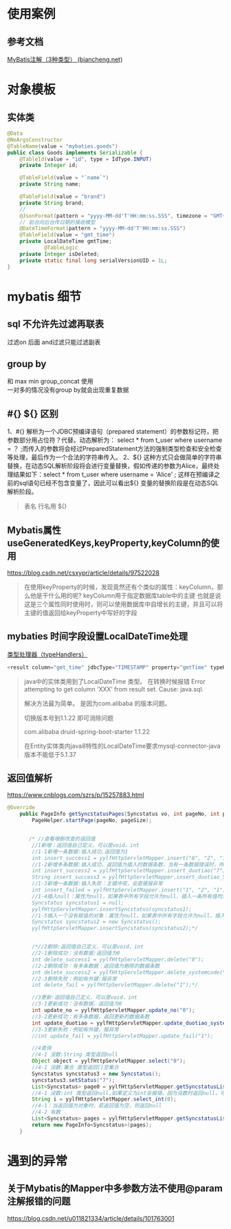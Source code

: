 

# 使用案例

## 参考文档

[MyBatis注解（3种类型） (biancheng.net)](http://c.biancheng.net/mybatis/annotation.html)





# 对象模板

## 实体类

```java
@Data
@NoArgsConstructor
@TableName(value = "mybaties.goods")
public class Goods implements Serializable {
    @TableId(value = "id", type = IdType.INPUT)
    private Integer id;

    @TableField(value = "`name`")
    private String name;

    @TableField(value = "brand")
    private String brand;
	// 
    @JsonFormat(pattern = "yyyy-MM-dd'T'HH:mm:ss.SSS", timezone = "GMT+8")
    // 前台向后台传日期的接收模型
    @DateTimeFormat(pattern = "yyyy-MM-dd'T'HH:mm:ss.SSS")
    @TableField(value = "gmt_time")
    private LocalDateTime gmtTime;
		    @TableLogic
    private Integer isDeleted;
    private static final long serialVersionUID = 1L;
}
```



# mybatis 细节

## sql 不允许先过滤再联表 
过滤on  后面 and过滤只能过滤副表

## group by
和  max min  group_concat 使用  
一对多的情况没有group by就会出现重复数据

## #{} ${} 区别

1、#{}
解析为一个JDBC预编译语句（prepared statement）的参数标记符，把参数部分用占位符？代替。动态解析为：
select * from t_user where username = ？ ;而传入的参数将会经过PreparedStatement方法的强制类型检查和安全检查等处理，最后作为一个合法的字符串传入。
2、${}
这种方式只会做简单的字符串替换，在动态SQL解析阶段将会进行变量替换，假如传递的参数为Alice，最终处理结果如下：select * from t_user where username = 'Alice' ;
这样在预编译之前的sql语句已经不包含变量了，因此可以看出\${} 变量的替换阶段是在动态SQL解析阶段。

> 表名  行名用 ${}

## Mybatis属性useGeneratedKeys,keyProperty,keyColumn的使用

https://blog.csdn.net/csxypr/article/details/97522028

>在使用keyProperty的时候，发现竟然还有个类似的属性：keyColumn，那么他是干什么用的呢?
>keyColumn用于指定数据库table中的主键
>也就是说这是三个属性同时使用时，则可以使用数据库中自增长的主键，并且可以将主键的值返回给keyProperty中写好的字段

## mybaties 时间字段设置LocalDateTime处理

[类型处理器（typeHandlers）](https://mybatis.org/mybatis-3/zh/configuration.html#typeHandlers)

```java
<result column="gmt_time" jdbcType="TIMESTAMP" property="gmtTime" typeHandler="org.apache.ibatis.type.LocalDateTimeTypeHandler" javaType="java.time.LocalDateTime"/>
```

> java中的实体类用到了LocalDateTime 类型。
> 在转换时候报错
> Error attempting to get column ‘XXX’ from result set. Cause: java.sql.
>
> 解决方法最为简单。
> 是因为com.alibaba 的版本问题。
>
> 切换版本号到1.1.22 即可消除问题
>
> com.alibaba druid-spring-boot-starter 1.1.22
>
> 在Entity实体类内java8特性的LocalDateTime要求mysql-connector-java版本不能低于5.1.37

## 返回值解析

https://www.cnblogs.com/szrs/p/15257883.html

```java
@Override
    public PageInfo getSyncstatusPages(Syncstatus vo, int pageNo, int pageSize) {
        PageHelper.startPage(pageNo, pageSize);


       /* //查看增删改查的返回值
        //1新增：返回值自己定义，可以是void，int
        //1-1新增一条数据:插入成功,返回值为1
        int insert_success1 = yylfHttpServletMapper.insert("8", "2", "1");
        //1-2新增多条数据:插入成功，返回值为插入的数据条数，当有一条数据错误时，所有数据都会插入失败
        int insert_success2 = yylfHttpServletMapper.insert_duotiao("7");
        String insert_success3 = yylfHttpServletMapper.insert_duotiao_String("7");//不支持返回值为String类型
        //1-3新增一条数据:插入失败：主键冲突，会直接报异常
        int insert_failed = yylfHttpServletMapper.insert("1", "2", "1");
        //1-4插入null：属性为null，如果表中所有字段允许为null，插入一条所有值均为null的数据
        Syncstatus syncstatus1 = null;
        yylfHttpServletMapper.insertSyncstatus(syncstatus1);
        //1-5插入一个没有赋值的对象：属性为null，如果表中所有字段允许为null，插入一条所有值均为null的数据
        Syncstatus syncstatus2 = new Syncstatus();
        yylfHttpServletMapper.insertSyncstatus(syncstatus2);*/


        /*//2删除:返回值自己定义，可以是void，int
        //2-1删除成功：没有数据:返回值为0
        int delete_success1 = yylfHttpServletMapper.delete("0");
        //2-2删除成功：有多条数据：返回值为删除的数据条数
        int delete_success2 = yylfHttpServletMapper.delete_systemcode("2");
        //2-3删除失败：例如有外键:报异常
        int delete_fail = yylfHttpServletMapper.delete("1");*/

        //3更新:返回值自己定义，可以是void，int
        //3-1更新成功：没有数据，返回值为0
        int update_no = yylfHttpServletMapper.update_no("0");
        //3-2更新成功：有多条数据，返回更新的数据条数
        int update_duotiao = yylfHttpServletMapper.update_duotiao_systemcode("2");
        //3-3更新失败：例如有外键，报异常
        //int update_fail = yylfHttpServletMapper.update_fail("1");

        //4查询
        //4-1 没数:String 类型返回null
        Object object = yylfHttpServletMapper.select("0");
        //4-1 没数:集合 类型返回[]空集合
        Syncstatus syncstatus3 = new Syncstatus();
        syncstatus3.setStatus("7");
        List<Syncstatus> page0 = yylfHttpServletMapper.getSyncstatusList(syncstatus3);
        //4-1 没数:int 类型返回null,如果定义为int会报错。因为没数时返回null，可以将返回类型改为String
        String i = yylfHttpServletMapper.select_int(0);
        //4-1：当返回值为对象时，若返回值为空，则返回null
        //4-2 有数
        List<Syncstatus> pages = yylfHttpServletMapper.getSyncstatusList(vo);
        return new PageInfo<Syncstatus>(pages);
    }
```



# 遇到的异常

## 关于Mybatis的Mapper中多参数方法不使用@param注解报错的问题

https://blog.csdn.net/u011821334/article/details/101763001

